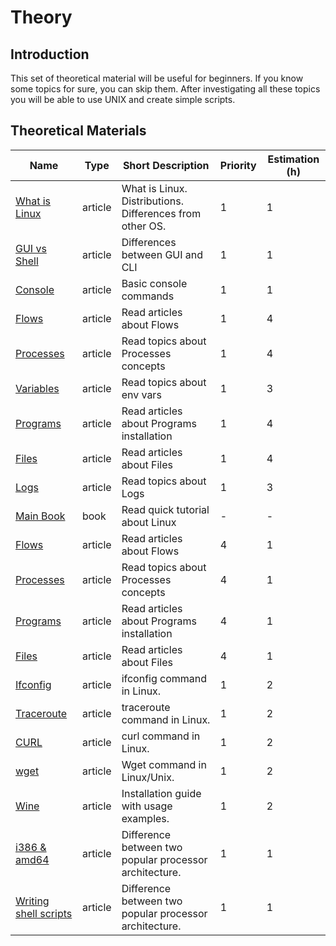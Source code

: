 # Theory

## Introduction

This set of theoretical material will be useful for beginners. If you
know some topics for sure, you can skip them. After investigating all
these topics you will be able to use UNIX and create simple scripts.

## Theoretical Materials

| Name                                                                                                                               | Type    | Short Description                                        | Priority | Estimation (h) |
| ---------------------------------------------------------------------------------------------------------------------------------- | ------- | -------------------------------------------------------- | -------- | -------------- |
| [What is Linux](https://www.linux.com/what-is-linux/)                                                                              | article | What is Linux. Distributions. Differences from other OS. | 1        | 1              |
| [GUI vs Shell](https://pediaa.com/difference-between-gui-and-cli/)                                                                 | article | Differences between GUI and CLI                          | 1        | 1              |
| [Console](https://www.guru99.com/must-know-linux-commands.html)                                                                    | article | Basic console commands                                   | 1        | 1              |
| [Flows](http://www.learnlinux.org.za/courses/build/shell-scripting/ch01s04.html)                                                   | article | Read articles about Flows                                | 1        | 4              |
| [Processes](https://www.tecmint.com/linux-process-management/)                                                                     | article | Read topics about Processes concepts                     | 1        | 4              |
| [Variables](https://www.digitalocean.com/community/tutorials/how-to-read-and-set-environmental-and-shell-variables-on-a-linux-vps) | article | Read topics about env vars                               | 1        | 3              |
| [Programs](https://www.lifewire.com/how-to-install-linux-apps-4174213)                                                             | article | Read articles about Programs installation                | 1        | 4              |
| [Files](http://www.learnlinux.org.za/courses/build/shell-scripting/ch04.html)                                                      | article | Read articles about Files                                | 1        | 4              |
| [Logs](https://stackify.com/linux-logs/)                                                                                           | article | Read topics about Logs                                   | 1        | 3              |
| [Main Book](https://edu.anarcho-copy.org/GNU%20Linux%20-%20Unix-Like/Linux%20Essentials,%202nd%20Edition.pdf)                                   | book    | Read quick tutorial about Linux                          | -        | -              |
| [Flows](http://www.learnlinux.org.za/courses/build/shell-scripting/ch01s04.html)                                                   | article | Read articles about Flows                                | 4        | 1              |
| [Processes](https://www.tecmint.com/linux-process-management/)                                                                     | article | Read topics about Processes concepts                     | 4        | 1              |
| [Programs](https://www.lifewire.com/how-to-install-linux-apps-4174213)                                                             | article | Read articles about Programs installation                | 4        | 1              |
| [Files](http://www.learnlinux.org.za/courses/build/shell-scripting/ch04.html)                                                      | article | Read articles about Files                                | 4        | 1              |
| [Ifconfig](https://www.geeksforgeeks.org/ifconfig-command-in-linux-with-examples/)                                                 | article | ifconfig command in Linux.                               | 1        | 2              |
| [Traceroute](https://www.geeksforgeeks.org/traceroute-command-in-linux-with-examples/)                                             | article | traceroute command in Linux.                             | 1        | 2              |
| [CURL](https://www.geeksforgeeks.org/curl-command-in-linux-with-examples/)                                                         | article | curl command in Linux.                                   | 1        | 2              |
| [wget](https://www.geeksforgeeks.org/wget-command-in-linux-unix/)                                                                  | article | Wget command in Linux/Unix.                              | 1        | 2              |
| [Wine](https://help.ubuntu.com/community/Wine)                                                                                     | article | Installation guide with usage examples.                  | 1        | 2              |
| [i386 & amd64](https://askubuntu.com/questions/54296/difference-between-the-i386-download-and-the-amd64)                           | article | Difference between two popular processor architecture.   | 1        | 1              |
| [Writing shell scripts](http://linuxcommand.org/lc3_writing_shell_scripts.php)                                                     | article | Difference between two popular processor architecture.   | 1        | 1              |
